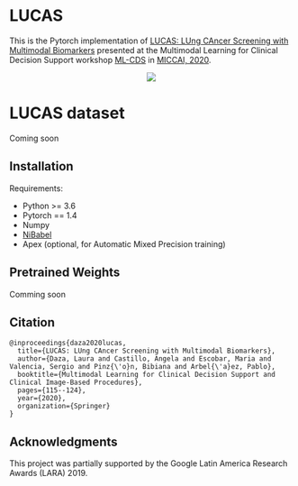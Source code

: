 # LUCAS
This is the Pytorch implementation of [LUCAS: LUng CAncer Screening with Multimodal Biomarkers](https://link.springer.com/chapter/10.1007/978-3-030-60946-7_12) presented at the Multimodal Learning for Clinical Decision Support workshop [ML-CDS](http://mcbr-cds.org) in [MICCAI, 2020](https://www.miccai2020.org/en/).

<p align="center"><img src="imgs/overview_LUCAS.png" /></p>

# LUCAS dataset
Coming soon

## Installation
Requirements:

 - Python >= 3.6
 - Pytorch == 1.4
 - Numpy
 - [NiBabel](https://nipy.org/nibabel/)
 - Apex (optional, for Automatic Mixed Precision training)

## Pretrained Weights
Comming soon

## Citation
```
@inproceedings{daza2020lucas,
  title={LUCAS: LUng CAncer Screening with Multimodal Biomarkers},
  author={Daza, Laura and Castillo, Angela and Escobar, Maria and Valencia, Sergio and Pinz{\'o}n, Bibiana and Arbel{\'a}ez, Pablo},
  booktitle={Multimodal Learning for Clinical Decision Support and Clinical Image-Based Procedures},
  pages={115--124},
  year={2020},
  organization={Springer}
}
```
## Acknowledgments
This project was partially supported by the Google Latin America Research Awards (LARA) 2019.

